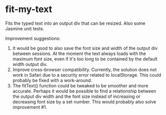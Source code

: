 # fit-my-text

Fits the typed text into an output div that can be resized. Also some Jasmine unit tests.

Improvement suggestions:

1) It would be good to also save the font size and width of the output div between sessions. At the moment the text always loads with the maximum font size, even if it's too long to be contained by the default width output div.
2) Improve cross-browser compatibility. Currently, the solution does not work in Safari due to a security error related to localStorage. This could probably be fixed with a work-around.
3) The fitText() function could be tweaked to be smoother and more accurate. Perhaps it would be possible to find a relationship between the output div width and the font size instead of increasing or decreasing font size by a set number. This would probably also solve improvement #1.
